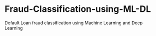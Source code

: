 # Fraud-Classification-using-ML-DL
Default Loan fraud classification using Machine Learning and Deep Learning 
